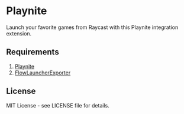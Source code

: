 # Playnite

Launch your favorite games from Raycast with this Playnite integration extension.

## Requirements

1. [Playnite](https://playnite.link/)
2. [FlowLauncherExporter](https://github.com/Garulf/FlowLauncherExporter/releases/latest)

## License

MIT License - see LICENSE file for details.
